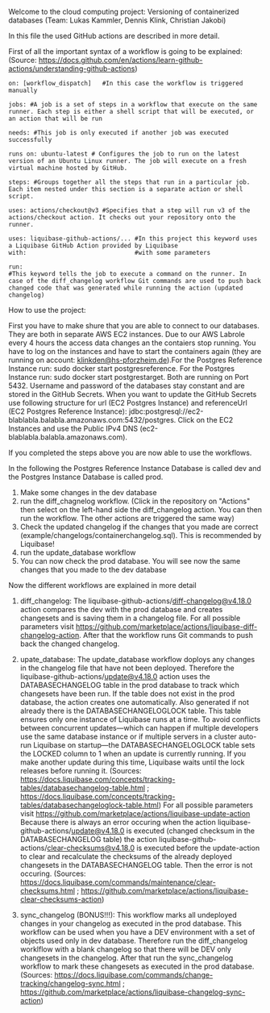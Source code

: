 Welcome to the cloud computing project: Versioning of containerized databases (Team: Lukas Kammler, Dennis Klink, Christian Jakobi)

In this file the used GitHub actions are described in more detail.

First of all the important syntax of a workflow is going to be explained: (Source: https://docs.github.com/en/actions/learn-github-actions/understanding-github-actions)

    on: [workflow_dispatch]   #In this case the workflow is triggered manually

    jobs: #A job is a set of steps in a workflow that execute on the same runner. Each step is either a shell script that will be executed, or an action that will be run

    needs: #This job is only executed if another job was executed successfully
    
    runs on: ubuntu-latest # Configures the job to run on the latest version of an Ubuntu Linux runner. The job will execute on a fresh virtual machine hosted by GitHub.

    steps: #Groups together all the steps that run in a particular job. Each item nested under this section is a separate action or shell script.

    uses: actions/checkout@v3 #Specifies that a step will run v3 of the actions/checkout action. It checks out your repository onto the runner.

    uses: liquibase-github-actions/... #In this project this keyword uses a Liquibase GitHub Action provided by Liquibase
    with:                              #with some parameters

    run: 
    #This keyword tells the job to execute a command on the runner. In case of the diff_changelog workflow Git commands are used to push back changed code that was generated while running the action (updated changelog)


How to use the project:

First you have to make shure that you are able to connect to our databases. They are both in separate AWS EC2 instances. Due to our AWS Labrole every 4 hours the access data changes an the contaiers stop running. You have to log on the instances and have to start the containers again (they are running on account: klinkden@hs-pforzheim.de).For the Postgres Reference Instance run: sudo docker start postgresreference. For the Postgres Instance run: sudo docker start postgrestarget. Both are running on Port 5432.
Username and password of the databases stay constant and are stored in the GitHub Secrets. When you want to update the GitHub Secrets use following structure for url (EC2 Postgres Instance) and referenceUrl (EC2 Postgres Reference Instance): jdbc:postgresql://ec2-blablabla.balabla.amazonaws.com:5432/postgres. Click on the EC2 Instances and use the Public IPv4 DNS (ec2-blablabla.balabla.amazonaws.com).

If you completed the steps above you are now able to use the workflows.

In the following the Postgres Reference Instance Database is called dev and the Postgres Instance Database is called prod.

1. Make some changes in the dev database
2. run the diff_chagnelog workflow. (Click in the repository on "Actions" then select on the left-hand side the diff_changelog action. You can then run the workflow. The other actions are triggered the same way)
3. Check the updated changelog if the changes that you made are correct (example/changelogs/containerchangelog.sql). This is recommended by Liquibase!
4. run the update_database workflow
5. You can now check the prod database. You will see now the same changes that you made to the dev database


Now the different workflows are explained in more detail

1. diff_changelog:
The liquibase-github-actions/diff-changelog@v4.18.0 action compares the dev with the prod database and creates changesets and is saving them in a changelog file. For all possible parameters visit https://github.com/marketplace/actions/liquibase-diff-changelog-action. After that the workflow runs Git commands to push back the changed changelog.

2. upate_database:
The update_database workflow doploys any changes in the changelog file that have not been deployed. Therefore the liquibase-github-actions/update@v4.18.0 action uses the DATABASECHANGELOG table in the prod database to track which changesets have been run. If the table does not exist in the prod database, the action creates one automatically. Also generated if not already there is the DATABASECHANGELOGLOCK table. This table ensures only one instance of Liquibase runs at a time. To avoid conflicts between concurrent updates—which can happen if multiple developers use the same database instance or if multiple servers in a cluster auto-run Liquibase on startup—the DATABASECHANGELOGLOCK table sets the LOCKED column to 1 when an update is currently running. If you make another update during this time, Liquibase waits until the lock releases before running it. (Sources: https://docs.liquibase.com/concepts/tracking-tables/databasechangelog-table.html ; https://docs.liquibase.com/concepts/tracking-tables/databasechangeloglock-table.html) For all possible parameters visit https://github.com/marketplace/actions/liquibase-update-action
Because there is always an error occuring when the action liquibase-github-actions/update@v4.18.0 is executed (changed checksum in the DATABASECHANGELOG table) the action liquibase-github-actions/clear-checksums@v4.18.0 is executed before the update-action to clear and recalculate the checksums of the already deployed changesets in the DATABASECHANGELOG table. Then the error is not occuring. (Sources: https://docs.liquibase.com/commands/maintenance/clear-checksums.html ; https://github.com/marketplace/actions/liquibase-clear-checksums-action)

3. sync_changelog (BONUS!!!):
This workflow marks all undeployed changes in your changelog as executed in the prod database. This workflow can be used when you have a DEV environment with a set of objects used only in dev database. Therefore run the diff_changelog worklflow with a blank changelog so that there will be DEV only changesets in the changelog. After that run the sync_changelog workflow to mark these changesets as executed in the prod database. (Sources: https://docs.liquibase.com/commands/change-tracking/changelog-sync.html ; https://github.com/marketplace/actions/liquibase-changelog-sync-action) 


